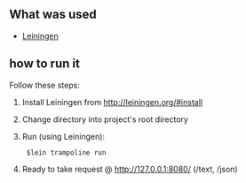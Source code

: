 ## What was used

* [Leiningen][l]

## how to run it

Follow these steps:

1. Install Leiningen from http://leiningen.org/#install
2. Change directory into project's root directory
3. Run (using Leiningen):

		$lein trampoline run

4. Ready to take request @ http://127.0.0.1:8080/ (/text, /json)


[l]: http://leiningen.org/